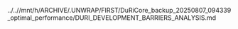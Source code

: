 ../..//mnt/h/ARCHIVE/.UNWRAP/FIRST/DuRiCore_backup_20250807_094339_optimal_performance/DURI_DEVELOPMENT_BARRIERS_ANALYSIS.md
